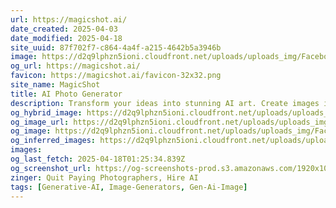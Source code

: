 ```yaml
---
url: https://magicshot.ai/
date_created: 2025-04-03
date_modified: 2025-04-18
site_uuid: 87f702f7-c864-4a4f-a215-4642b5a3946b
image: https://d2q9lphzn5ioni.cloudfront.net/uploads/uploads_img/Facebook-Meta-Image-69.png
og_url: https://magicshot.ai/
favicon: https://magicshot.ai/favicon-32x32.png
site_name: MagicShot
title: AI Photo Generator
description: Transform your ideas into stunning AI art. Create images instantly using our AI photo generator. Unleash your creativity!
og_hybrid_image: https://d2q9lphzn5ioni.cloudfront.net/uploads/uploads_img/Facebook-Meta-Image-69.png
og_image_url: https://d2q9lphzn5ioni.cloudfront.net/uploads/uploads_img/Facebook-Meta-Image-69.png
og_image: https://d2q9lphzn5ioni.cloudfront.net/uploads/uploads_img/Facebook-Meta-Image-69.png
og_inferred_images: https://d2q9lphzn5ioni.cloudfront.net/uploads/uploads_img/magicshot_logo_2.webp,https://magicshot.ai/wp-content/themes/lumi-child-v3/img/blank.webp,https://d2q9lphzn5ioni.cloudfront.net/uploads/uploads_img/Header.webp,https://d2q9lphzn5ioni.cloudfront.net/uploads/uploads_img/AI-Photo-Generator-1-150x150.png,https://d2q9lphzn5ioni.cloudfront.net/uploads/uploads_img/AI-Video-Generator-150x150.png,https://d2q9lphzn5ioni.cloudfront.net/uploads/uploads_img/AI-Kiss-Generator-150x150.png,https://d2q9lphzn5ioni.cloudfront.net/uploads/uploads_img/AI-Avatar-1-150x150.png,https://d2q9lphzn5ioni.cloudfront.net/uploads/uploads_img/Image-to-Video-3-150x150.png,https://d2q9lphzn5ioni.cloudfront.net/uploads/uploads_img/AI-Tattoo-Generator-4-150x150.png,https://d2q9lphzn5ioni.cloudfront.net/uploads/uploads_img/People-3-150x150.webp,https://d2q9lphzn5ioni.cloudfront.net/uploads/uploads_img/Places-3-150x150.webp,https://d2q9lphzn5ioni.cloudfront.net/uploads/uploads_img/Landscape-1-150x150.webp,https://d2q9lphzn5ioni.cloudfront.net/uploads/uploads_img/Animal-3-150x150.webp,https://d2q9lphzn5ioni.cloudfront.net/uploads/uploads_img/Vehicle-3-150x150.webp,https://d2q9lphzn5ioni.cloudfront.net/uploads/uploads_img/Food-3-150x150.webp,https://d2q9lphzn5ioni.cloudfront.net/uploads/uploads_img/advanced_ai_designer.webp,https://d2q9lphzn5ioni.cloudfront.net/uploads/uploads_img/AI-Model-Styles-2.webp,https://d2q9lphzn5ioni.cloudfront.net/uploads/uploads_img/People.webp,https://d2q9lphzn5ioni.cloudfront.net/uploads/uploads_img/Cartoon.webp,https://d2q9lphzn5ioni.cloudfront.net/uploads/uploads_img/Inteior.webp,https://d2q9lphzn5ioni.cloudfront.net/uploads/uploads_img/Food.webp,https://d2q9lphzn5ioni.cloudfront.net/uploads/uploads_img/Vehicle.webp,https://d2q9lphzn5ioni.cloudfront.net/uploads/uploads_img/Animal.webp,https://d2q9lphzn5ioni.cloudfront.net/uploads/uploads_img/Anime.webp,https://d2q9lphzn5ioni.cloudfront.net/uploads/uploads_img/Architecture.webp,https://d2q9lphzn5ioni.cloudfront.net/uploads/uploads_img/Arts.webp,https://d2q9lphzn5ioni.cloudfront.net/uploads/uploads_img/Landscapes.webp,https://d2q9lphzn5ioni.cloudfront.net/uploads/uploads_img/Nature.webp,https://d2q9lphzn5ioni.cloudfront.net/uploads/uploads_img/Monsters.webp,https://d2q9lphzn5ioni.cloudfront.net/uploads/uploads_img/Places.webp,https://d2q9lphzn5ioni.cloudfront.net/uploads/uploads_img/Superhero.png,https://d2q9lphzn5ioni.cloudfront.net/uploads/uploads_img/AI-Technology-Images-270x270-1.webp,https://d2q9lphzn5ioni.cloudfront.net/uploads/uploads_img/AI-Creativity-Images-1.webp,https://d2q9lphzn5ioni.cloudfront.net/uploads/uploads_img/AI-Space-Images-1.webp,https://d2q9lphzn5ioni.cloudfront.net/uploads/uploads_img/AI-Photo-Generator-5.webp,https://d2q9lphzn5ioni.cloudfront.net/uploads/uploads_img/AI-Avatar-4.webp,https://d2q9lphzn5ioni.cloudfront.net/uploads/uploads_img/AI-Kiss-Generator.webp,https://d2q9lphzn5ioni.cloudfront.net/uploads/uploads_img/AI-Video-Generator.webp,https://d2q9lphzn5ioni.cloudfront.net/uploads/uploads_img/Image-to-AI-Video.webp,https://d2q9lphzn5ioni.cloudfront.net/uploads/uploads_img/Stylized-3D-Pen.webp,https://d2q9lphzn5ioni.cloudfront.net/uploads/uploads_img/AI-Tattoo-Generator-4.webp,https://d2q9lphzn5ioni.cloudfront.net/uploads/uploads_img/Ideogram-Robot-on-Beach.webp,https://d2q9lphzn5ioni.cloudfront.net/uploads/uploads_img/Icon-Generator-with-AI.webp,https://d2q9lphzn5ioni.cloudfront.net/uploads/uploads_img/AI-Logo-Generator-4.webp,https://magicshot.ai/wp-content/themes/lumi-child-v3/img/home/magic-icon.webp,https://d2q9lphzn5ioni.cloudfront.net/uploads/uploads_img/Frame-1000004225-1.svg,https://d2q9lphzn5ioni.cloudfront.net/uploads/uploads_img/Frame-1000004226-1.svg,https://d2q9lphzn5ioni.cloudfront.net/uploads/uploads_img/Frame-1000004227-1.svg,https://d2q9lphzn5ioni.cloudfront.net/uploads/uploads_img/Frame-1000004228-1.svg,https://d2q9lphzn5ioni.cloudfront.net/uploads/uploads_img/Mechanical-Maiden-in-Paris-1.webp,https://d2q9lphzn5ioni.cloudfront.net/uploads/uploads_img/Mushroom-Mood-Light-1.webp,https://d2q9lphzn5ioni.cloudfront.net/uploads/uploads_img/Pink-Cosmos-Flower-at-Sunset-1.webp,https://d2q9lphzn5ioni.cloudfront.net/uploads/uploads_img/Pink-Helmet-Outdoors-1.webp,https://d2q9lphzn5ioni.cloudfront.net/uploads/uploads_img/Round-Windowed-Wonder-1.webp,https://d2q9lphzn5ioni.cloudfront.net/uploads/uploads_img/Turtle-Power-with-Rabbit-Style-1.webp,https://d2q9lphzn5ioni.cloudfront.net/uploads/uploads_img/Disco-Duck-1.webp,https://d2q9lphzn5ioni.cloudfront.net/uploads/uploads_img/Child-at-a-wooden-table-1.webp,https://d2q9lphzn5ioni.cloudfront.net/uploads/uploads_img/Angry-Birds-Red-Plush-1.webp,https://d2q9lphzn5ioni.cloudfront.net/uploads/uploads_img/A-Lady-with-Pink-to-Orange-Gradient-1.webp,https://d2q9lphzn5ioni.cloudfront.net/uploads/uploads_img/A-Lady-in-Pink-Beanie-Fashion-1.webp,https://d2q9lphzn5ioni.cloudfront.net/uploads/uploads_img/A-lady-cradling-a-snow-leopard-1.webp,https://d2q9lphzn5ioni.cloudfront.net/uploads/uploads_img/Top-AI-Icon-Generators.webp,https://d2q9lphzn5ioni.cloudfront.net/uploads/uploads_img/AI-Icon-Generator-Tools.webp,https://d2q9lphzn5ioni.cloudfront.net/uploads/uploads_img/AI-Text-to-Speech-for-Youtube.webp,https://magicshot.ai/wp-content/themes/lumi-child-v3/img/home/app-badge.png,https://magicshot.ai/wp-content/themes/lumi-child-v3/img/home/appstore.png,https://magicshot.ai/wp-content/themes/lumi-child-v3/img/home/googleplay.png,https://magicshot.ai/wp-content/themes/lumi-child-v3/img/home/app-img.png,https://d2q9lphzn5ioni.cloudfront.net/uploads/uploads_img/magicshot_logo_footer.webp,https://magicshot.ai/wp-content/themes/lumi-child-v3/img/home/social-icons/instagram.png,https://magicshot.ai/wp-content/themes/lumi-child-v3/img/home/social-icons/x.png,https://magicshot.ai/wp-content/themes/lumi-child-v3/img/home/social-icons/appstore.png,https://magicshot.ai/wp-content/themes/lumi-child-v3/img/home/social-icons/playstore.png,https://magicshot.ai/wp-content/themes/lumi-child-v3/img/home/social-icons/tt.png,https://magicshot.ai/wp-content/themes/lumi-child-v3/img/home/social-icons/yt.png
images: 
og_last_fetch: 2025-04-18T01:25:34.839Z
og_screenshot_url: https://og-screenshots-prod.s3.amazonaws.com/1920x1080/80/false/6d90e410374deef1fd2bf5e4f9a84cb8e15f7e2816168ee27544736ad663fe40.jpeg
zinger: Quit Paying Photographers, Hire AI
tags: [Generative-AI, Image-Generators, Gen-Ai-Image]
---
```


